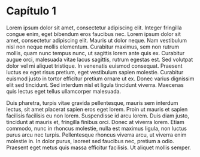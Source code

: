 # Capítulo 1

Lorem ipsum dolor sit amet, consectetur adipiscing elit. Integer fringilla congue enim, eget bibendum eros faucibus nec. Lorem ipsum dolor sit amet, consectetur adipiscing elit. Mauris ut dolor neque. Nam vestibulum nisl non neque mollis elementum. Curabitur maximus, sem non rutrum mollis, quam nunc tempus nunc, ut sagittis lorem ante quis ex. Curabitur augue orci, malesuada vitae lacus sagittis, rutrum egestas est. Sed volutpat dolor vel mi aliquet tristique. In venenatis euismod consequat. Praesent luctus ex eget risus pretium, eget vestibulum sapien molestie. Curabitur euismod justo in tortor efficitur pretium ornare ut ex. Donec varius dignissim elit sed tincidunt. Sed interdum nisl et ligula tincidunt viverra. Maecenas quis lectus eget tellus ullamcorper malesuada.

Duis pharetra, turpis vitae gravida pellentesque, mauris sem interdum lectus, sit amet placerat sapien eros eget lorem. Proin ut mauris et sapien facilisis facilisis eu non lorem. Suspendisse id arcu lorem. Duis diam justo, tincidunt at mauris et, fringilla finibus orci. Donec at viverra lorem. Etiam commodo, nunc in rhoncus molestie, nulla est maximus ligula, non luctus purus arcu nec turpis. Pellentesque rhoncus viverra arcu, ut viverra enim molestie in. In dolor purus, laoreet sed faucibus nec, pretium a odio. Praesent eget metus quis massa efficitur facilisis. Ut aliquet mollis semper.